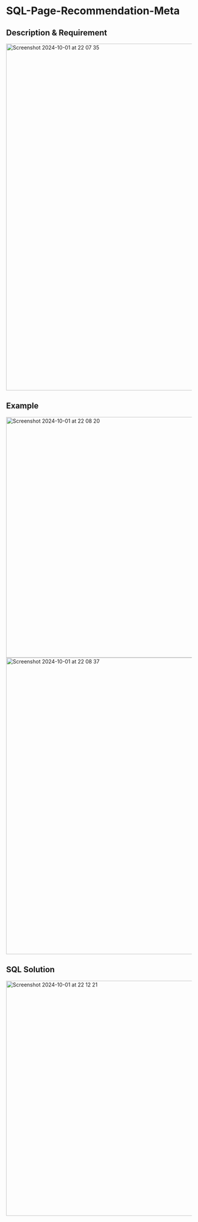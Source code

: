 # SQL-Page-Recommendation-Meta


## Description & Requirement

<img width="940" alt="Screenshot 2024-10-01 at 22 07 35" src="https://github.com/user-attachments/assets/9806456f-fffb-4812-8563-a11c9b6ce676">


## Example

<img width="652" alt="Screenshot 2024-10-01 at 22 08 20" src="https://github.com/user-attachments/assets/542bd471-a731-4e57-bdcc-d3a7848dd776">

<img width="804" alt="Screenshot 2024-10-01 at 22 08 37" src="https://github.com/user-attachments/assets/10beb214-91ec-452b-b2e8-a1a7ac24cf91">


## SQL Solution

<img width="637" alt="Screenshot 2024-10-01 at 22 12 21" src="https://github.com/user-attachments/assets/75b0da42-207e-43c2-be39-14d06b5c0418">
